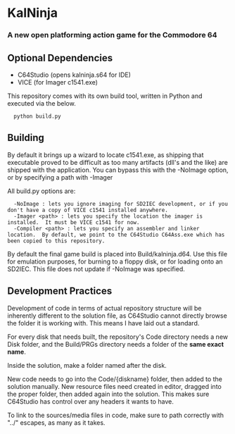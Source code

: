 # KalNinja
### A new open platforming action game for the Commodore 64

## Optional Dependencies
- C64Studio (opens kalninja.s64 for IDE)
- VICE (for Imager c1541.exe)

This repository comes with its own build tool, written in Python and executed via the below.

```
  python build.py
```

## Building

By default it brings up a wizard to locate c1541.exe, as shipping that executable proved to be difficult as too many artifacts (dll's and the like) are shipped with the application.
You can bypass this with the -NoImage option, or by specifying a path with -Imager

All build.py options are:

```
  -NoImage : lets you ignore imaging for SD2IEC development, or if you don't have a copy of VICE c1541 installed anywhere.
  -Imager <path> : lets you specify the location the imager is installed.  It must be VICE c1541 for now.
  -Compiler <path> : lets you specify an assembler and linker location.  By default, we point to the C64Studio C64Ass.exe which has been copied to this repository.
```

By default the final game build is placed into Build/kalninja.d64.  Use this file for emulation purposes, for burning to a floppy disk, or for loading onto an SD2IEC.
This file does not update if -NoImage was specified.

## Development Practices

Development of code in terms of actual repository structure will be inherently different to the solution file, as C64Studio cannot directly browse the folder it is working with.
This means I have laid out a standard.

For every disk that needs built, the repository's Code directory needs a new Disk folder, and the Build/PRGs directory needs a folder of the __same exact name__.

Inside the solution, make a folder named after the disk.

New code needs to go into the Code/{diskname} folder, then added to the solution manually.
New resource files need created in editor, dragged into the proper folder, then added again into the solution.  This makes sure C64Studio has control over any headers it wants to have.

To link to the sources/media files in code, make sure to path correctly with "../" escapes, as many as it takes.
